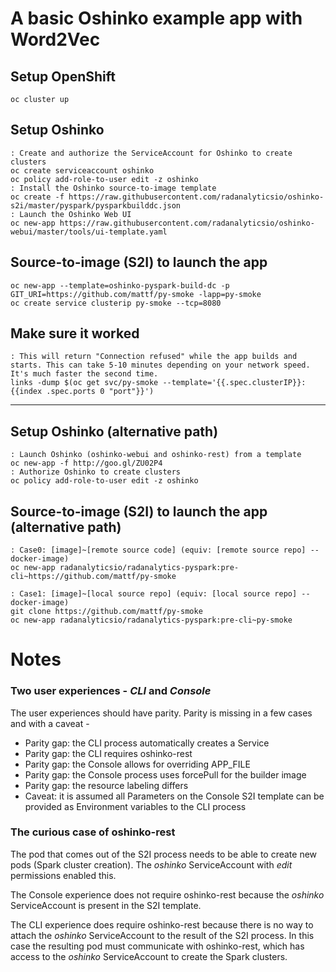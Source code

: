 # A basic Oshinko example app with Word2Vec

## Setup OpenShift

    oc cluster up

## Setup Oshinko

    : Create and authorize the ServiceAccount for Oshinko to create clusters
    oc create serviceaccount oshinko
    oc policy add-role-to-user edit -z oshinko
    : Install the Oshinko source-to-image template
    oc create -f https://raw.githubusercontent.com/radanalyticsio/oshinko-s2i/master/pyspark/pysparkbuilddc.json
    : Launch the Oshinko Web UI
    oc new-app https://raw.githubusercontent.com/radanalyticsio/oshinko-webui/master/tools/ui-template.yaml


## Source-to-image (S2I) to launch the app

    oc new-app --template=oshinko-pyspark-build-dc -p GIT_URI=https://github.com/mattf/py-smoke -lapp=py-smoke
    oc create service clusterip py-smoke --tcp=8080


## Make sure it worked

    : This will return "Connection refused" while the app builds and starts. This can take 5-10 minutes depending on your network speed. It's much faster the second time.
    links -dump $(oc get svc/py-smoke --template='{{.spec.clusterIP}}:{{index .spec.ports 0 "port"}}')


------------------------------------


## Setup Oshinko (alternative path)

    : Launch Oshinko (oshinko-webui and oshinko-rest) from a template
    oc new-app -f http://goo.gl/ZU02P4
    : Authorize Oshinko to create clusters
    oc policy add-role-to-user edit -z oshinko

## Source-to-image (S2I) to launch the app (alternative path)

    : Case0: [image]~[remote source code] (equiv: [remote source repo] --docker-image)
    oc new-app radanalyticsio/radanalytics-pyspark:pre-cli~https://github.com/mattf/py-smoke

    : Case1: [image]~[local source repo] (equiv: [local source repo] --docker-image)
    git clone https://github.com/mattf/py-smoke
    oc new-app radanalyticsio/radanalytics-pyspark:pre-cli~py-smoke



# Notes

### Two user experiences - *CLI* and *Console*

The user experiences should have parity. Parity is missing in a few cases and with a caveat -

* Parity gap: the CLI process automatically creates a Service
* Parity gap: the CLI requires oshinko-rest
* Parity gap: the Console allows for overriding APP_FILE
* Parity gap: the Console process uses forcePull for the builder image
* Parity gap: the resource labeling differs
* Caveat: it is assumed all Parameters on the Console S2I template can be provided as Environment variables to the CLI process

### The curious case of oshinko-rest

The pod that comes out of the S2I process needs to be able to create new pods (Spark cluster creation). The *oshinko* ServiceAccount with *edit* permissions enabled this.

The Console experience does not require oshinko-rest because the *oshinko* ServiceAccount is present in the S2I template.

The CLI experience does require oshinko-rest because there is no way to attach the *oshinko* ServiceAccount to the result of the S2I process. In this case the resulting pod must communicate with oshinko-rest, which has access to the *oshinko* ServiceAccount to create the Spark clusters.

